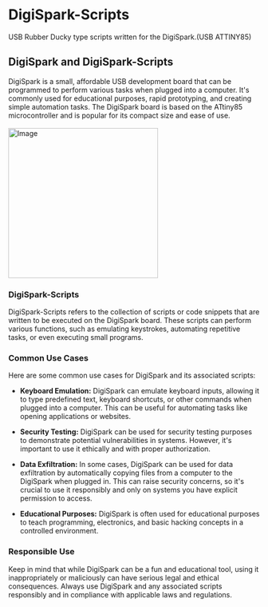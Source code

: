 # DigiSpark-Scripts
USB Rubber Ducky type scripts written for the DigiSpark.(USB ATTINY85)

## DigiSpark and DigiSpark-Scripts

DigiSpark is a small, affordable USB development board that can be programmed to perform various tasks when plugged into a computer. It's commonly used for educational purposes, rapid prototyping, and creating simple automation tasks. The DigiSpark board is based on the ATtiny85 microcontroller and is popular for its compact size and ease of use.
<br></br>
<img src="https://github.com/NiwanthaSandaruwan/DigiSpark-Scripts/assets/142104353/fa4ba3e3-e512-4476-91ae-e2d80e3aec0f" alt="Image" width="300" height="auto">


### DigiSpark-Scripts

DigiSpark-Scripts refers to the collection of scripts or code snippets that are written to be executed on the DigiSpark board. These scripts can perform various functions, such as emulating keystrokes, automating repetitive tasks, or even executing small programs.

### Common Use Cases

Here are some common use cases for DigiSpark and its associated scripts:

- **Keyboard Emulation:** DigiSpark can emulate keyboard inputs, allowing it to type predefined text, keyboard shortcuts, or other commands when plugged into a computer. This can be useful for automating tasks like opening applications or websites.

- **Security Testing:** DigiSpark can be used for security testing purposes to demonstrate potential vulnerabilities in systems. However, it's important to use it ethically and with proper authorization.

- **Data Exfiltration:** In some cases, DigiSpark can be used for data exfiltration by automatically copying files from a computer to the DigiSpark when plugged in. This can raise security concerns, so it's crucial to use it responsibly and only on systems you have explicit permission to access.

- **Educational Purposes:** DigiSpark is often used for educational purposes to teach programming, electronics, and basic hacking concepts in a controlled environment.

### Responsible Use

Keep in mind that while DigiSpark can be a fun and educational tool, using it inappropriately or maliciously can have serious legal and ethical consequences. Always use DigiSpark and any associated scripts responsibly and in compliance with applicable laws and regulations.
